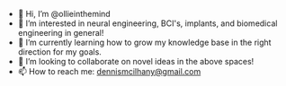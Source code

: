 - 👋 Hi, I’m @ollieinthemind
- 👀 I’m interested in neural engineering, BCI's, implants, and biomedical engineering in general!
- 🌱 I’m currently learning how to grow my knowledge base in the right direction for my goals.
- 💞️ I’m looking to collaborate on novel ideas in the above spaces!
- 📫 How to reach me: dennismcilhany@gmail.com

<!---
ollieinthemind/ollieinthemind is a ✨ special ✨ repository because its `README.md` (this file) appears on your GitHub profile.
You can click the Preview link to take a look at your changes.
--->
